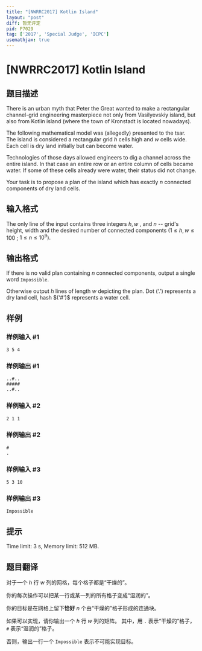 ```yaml
---
title: "[NWRRC2017] Kotlin Island"
layout: "post"
diff: 暂无评定
pid: P7029
tag: ['2017', 'Special Judge', 'ICPC']
usemathjax: true
---
```


# [NWRRC2017] Kotlin Island
## 题目描述



There is an urban myth that Peter the Great wanted to make a rectangular channel-grid engineering masterpiece not only from Vasilyevskiy island, but also from Kotlin island (where the town of Kronstadt is located nowadays).

The following mathematical model was (allegedly) presented to the tsar. The island is considered a rectangular grid $h$ cells high and $w$ cells wide. Each cell is dry land initially but can become water.

Technologies of those days allowed engineers to dig a channel across the entire island. In that case an entire row or an entire column of cells became water. If some of these cells already were water, their status did not change.

Your task is to propose a plan of the island which has exactly $n$ connected components of dry land cells.


## 输入格式



The only line of the input contains three integers $h , w$ , and $n$ -- grid's height, width and the desired number of connected components $(1 \le h , w \le 100$ ; $1 \le n \le 10^{9}).$


## 输出格式



If there is no valid plan containing $n$ connected components, output a single word `Impossible`.

Otherwise output $h$ lines of length $w$ depicting the plan. Dot $(‘. ')$ represents a dry land cell, hash $(‘#')$ represents a water cell.


## 样例

### 样例输入 #1
```
3 5 4

```
### 样例输出 #1
```
..#..
#####
..#..

```
### 样例输入 #2
```
2 1 1

```
### 样例输出 #2
```
#
.

```
### 样例输入 #3
```
5 3 10

```
### 样例输出 #3
```
Impossible

```
## 提示

Time limit: 3 s, Memory limit: 512 MB. 


## 题目翻译

对于一个 $h$ 行 $w$ 列的网格，每个格子都是“干燥的”。

你的每次操作可以把某一行或某一列的所有格子变成“湿润的”。

你的目标是在网格上留下**恰好** $n$ 个由“干燥的”格子形成的连通块。

如果可以实现，请你输出一个 $h$ 行 $w$ 列的矩阵。
其中，用 `.` 表示“干燥的”格子， `#` 表示“湿润的”格子。

否则，输出一行一个 `Impossible` 表示不可能实现目标。
